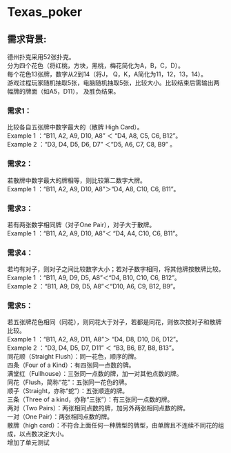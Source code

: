 # Texas_poker
## 需求背景:
德州扑克采用52张扑克。  
分为四个花色（将红桃，方块，黑桃，梅花简化为A，B，C，D）。  
每个花色13张牌，数字从2到14（将J， Q，K，A简化为11，12，13，14）。  
游戏过程玩家随机抽取5张，电脑随机抽取5张，比较大小。比较结束后需输出两幅牌的牌面（如A5，D11）， 及胜负结果。
### 需求1：
比较各自五张牌中数字最大的（散牌 High Card）。   
Example 1 ：“B11, A2, A9, D10, A8” ＜ “D4, A8, C5, C6, B12”。   
Example 2 ：“D3, D4, D5, D6, D7” ＜“D5, A6, C7, C8, B9” 。  
### 需求2：
若散牌中数字最大的牌相等，则比较第二数字大牌。   
Example 1 ：“B11, A2, A9, D10, A8”＞“D4, A8, C10, C6, B11”。  
### 需求3：
若有两张数字相同牌（对子One Pair），对子大于散牌。   
Example 1 ：“B11, A2, A9, D10, A8”＜ “D4, A4, C10, C6, B11”。  
### 需求4：
若均有对子，则对子之间比较数字大小；若对子数字相同，将其他牌按散牌比较。   
Example 1 ：“B11, A9, D9, D5, A8”＜“D4, B10, C10, C6, B12”。   
Example 2 ：“B11, A9, D9, D5, A8”＜“D10, A6, C9, B12, B9”。  
### 需求5：
若五张牌花色相同（同花），则同花大于对子，若都是同花，则依次按对子和散牌比较。   
Example 1 ：“B11, A2, A9, D11, A8”＞ “D4, D8, D10, D6, D12”。   
Example 2 ：“D3, D4, D5, D7, D11” ＜ “B3, B6, B7, B8, B13”。  
同花顺（Straight Flush）：同一花色，顺序的牌。   
四条（Four of a Kind）：有四张同一点数的牌。   
满堂红（Fullhouse）：三张同一点数的牌，加一对其他点数的牌。   
同花（Flush，简称“花”：五张同一花色的牌。   
顺子（Straight，亦称“蛇”）：五张顺连的牌。   
三条（Three of a kind，亦称“三张”）：有三张同一点数的牌。   
两对（Two Pairs）：两张相同点数的牌，加另外两张相同点数的牌。   
一对（One Pair）：两张相同点数的牌。   
散牌（high card）：不符合上面任何一种牌型的牌型，由单牌且不连续不同花的组成，以点数决定大小。  
增加了单元测试  
